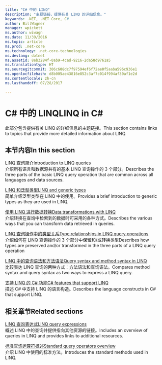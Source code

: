 ```yaml
---
title: "C# 中的 LINQ"
description: "主题链接，提供有关 LINQ 的详细信息。"
keywords: .NET, .NET Core, C#
author: BillWagner
manager: wpickett
ms.author: wiwagn
ms.date: 11/30/2016
ms.topic: article
ms.prod: .net-core
ms.technology: .net-core-technologies
ms.devlang: dotnet
ms.assetid: 8eb3284f-0ab9-4cad-9216-2da58d9761a5
ms.translationtype: HT
ms.sourcegitcommit: 306c608dc7f97594ef6f72ae0f5aaba596c936e1
ms.openlocfilehash: d8b005ae43816e852c3af7c014f994af30af1e2d
ms.contentlocale: zh-cn
ms.lasthandoff: 07/28/2017

---
```

# <a name="linq-in-c"></a><span data-ttu-id="8f451-104">C# 中的 LINQ</span><span class="sxs-lookup"><span data-stu-id="8f451-104">LINQ in C#</span></span>
<span data-ttu-id="8f451-105">此部分包含提供有关 LINQ 的详细信息的主题链接。</span><span class="sxs-lookup"><span data-stu-id="8f451-105">This section contains links to topics that provide more detailed information about LINQ.</span></span>  
  
## <a name="in-this-section"></a><span data-ttu-id="8f451-106">本节内容</span><span class="sxs-lookup"><span data-stu-id="8f451-106">In this section</span></span>  
 [<span data-ttu-id="8f451-107">LINQ 查询简介</span><span class="sxs-lookup"><span data-stu-id="8f451-107">Introduction to LINQ queries</span></span>](../programming-guide/concepts/linq/introduction-to-linq-queries.md)  
 <span data-ttu-id="8f451-108">介绍所有语言和数据源共有的基本 LINQ 查询操作的 3 个部分。</span><span class="sxs-lookup"><span data-stu-id="8f451-108">Describes the three parts of the basic LINQ query operation that are common across all languages and data sources.</span></span>  
  
 [<span data-ttu-id="8f451-109">LINQ 和泛型类型</span><span class="sxs-lookup"><span data-stu-id="8f451-109">LINQ and generic types</span></span>](../programming-guide/concepts/linq/linq-and-generic-types.md)  
 <span data-ttu-id="8f451-110">简单介绍泛型类型在 LINQ 中的使用。</span><span class="sxs-lookup"><span data-stu-id="8f451-110">Provides a brief introduction to generic types as they are used in LINQ.</span></span>  
  
 [<span data-ttu-id="8f451-111">使用 LINQ 进行数据转换</span><span class="sxs-lookup"><span data-stu-id="8f451-111">Data transformations with LINQ</span></span>](../programming-guide/concepts/linq/data-transformations-with-linq.md)  
 <span data-ttu-id="8f451-112">介绍转换在查询中检索到的数据时可采用的各种方式。</span><span class="sxs-lookup"><span data-stu-id="8f451-112">Describes the various ways that you can transform data retrieved in queries.</span></span>  
  
 [<span data-ttu-id="8f451-113">LINQ 查询操作中的类型关系</span><span class="sxs-lookup"><span data-stu-id="8f451-113">Type relationships in LINQ query operations</span></span>](../programming-guide/concepts/linq/type-relationships-in-linq-query-operations.md)  
 <span data-ttu-id="8f451-114">介绍如何在 LINQ 查询操作的 3 个部分中保留和/或转换类型</span><span class="sxs-lookup"><span data-stu-id="8f451-114">Describes how types are preserved and/or transformed in the three parts of a LINQ query operation</span></span>  
  
 [<span data-ttu-id="8f451-115">LINQ 中的查询语法和方法语法</span><span class="sxs-lookup"><span data-stu-id="8f451-115">Query syntax and method syntax in LINQ</span></span>](../programming-guide/concepts/linq/query-syntax-and-method-syntax-in-linq.md)  
 <span data-ttu-id="8f451-116">比较表达 LINQ 查询的两种方式：方法语法和查询语法。</span><span class="sxs-lookup"><span data-stu-id="8f451-116">Compares method syntax and query syntax as two ways to express a LINQ query.</span></span>  
  
 [<span data-ttu-id="8f451-117">支持 LINQ 的 C# 功能</span><span class="sxs-lookup"><span data-stu-id="8f451-117">C# features that support LINQ</span></span>](../programming-guide/concepts/linq/features-that-support-linq.md)  
 <span data-ttu-id="8f451-118">描述 C# 中支持 LINQ 的语言构造。</span><span class="sxs-lookup"><span data-stu-id="8f451-118">Describes the language constructs in C# that support LINQ.</span></span>  
   
## <a name="related-sections"></a><span data-ttu-id="8f451-119">相关章节</span><span class="sxs-lookup"><span data-stu-id="8f451-119">Related sections</span></span>  
 [<span data-ttu-id="8f451-120">LINQ 查询表达式</span><span class="sxs-lookup"><span data-stu-id="8f451-120">LINQ query expressions</span></span>](../programming-guide/linq-query-expressions/index.md)  
 <span data-ttu-id="8f451-121">概述 LINQ 中的查询并提供指向其他资源的链接。</span><span class="sxs-lookup"><span data-stu-id="8f451-121">Includes an overview of queries in LINQ and provides links to additional resources.</span></span>  
  
 [<span data-ttu-id="8f451-122">标准查询运算符概述</span><span class="sxs-lookup"><span data-stu-id="8f451-122">Standard query operators overview</span></span>](../programming-guide/concepts/linq/standard-query-operators-overview.md)  
 <span data-ttu-id="8f451-123">介绍 LINQ 中使用的标准方法。</span><span class="sxs-lookup"><span data-stu-id="8f451-123">Introduces the standard methods used in LINQ.</span></span>  
  

